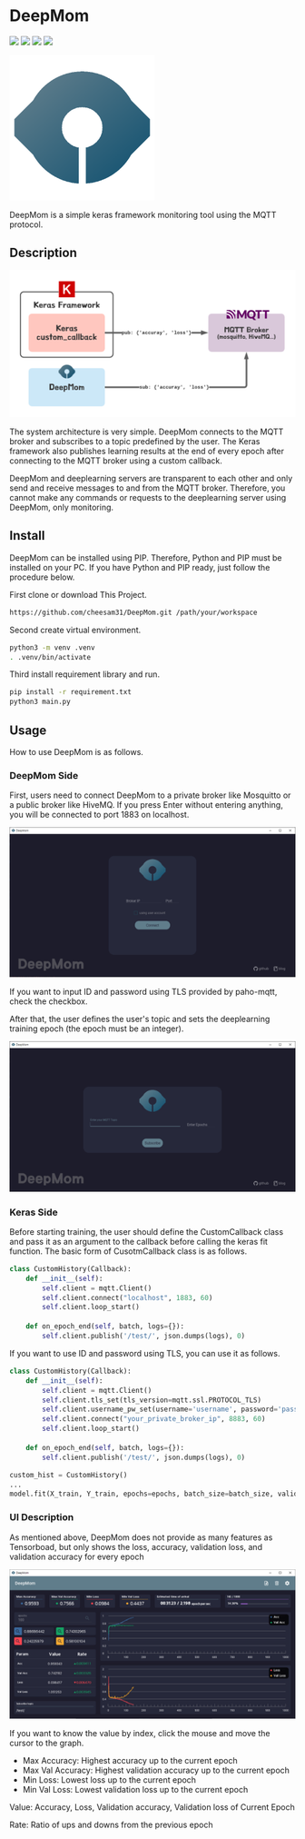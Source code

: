 # DeepMom 

![](https://img.shields.io/badge/python-3.7-blue) ![](https://img.shields.io/badge/kivy-2.0.0-red) ![](https://img.shields.io/badge/kivymd-0.104.2-green) ![](https://img.shields.io/badge/paho_mqtt-1.5.1-yellow)

![logo](./assets/images/logo_256.png)

DeepMom is a simple keras framework monitoring tool using the MQTT protocol.

## Description

![Architecture](./README/Architecture.png)

The system architecture is very simple. DeepMom connects to the MQTT broker and subscribes to a topic predefined by the user. The Keras framework also publishes learning results at the end of every epoch after connecting to the MQTT broker using a custom callback. 

DeepMom and deeplearning servers are transparent to each other and only send and receive messages to and from the MQTT broker. Therefore, you cannot make any commands or requests to the deeplearning server using DeepMom, only monitoring.

## Install

DeepMom can be installed using PIP. Therefore, Python and PIP must be installed on your PC.  If you have Python and PIP ready, just follow the procedure below.



First clone or download This Project.

```bash
https://github.com/cheesam31/DeepMom.git /path/your/workspace
```

Second create virtual environment.

```bash
python3 -m venv .venv
. .venv/bin/activate
```

Third install requirement library and run.

```bash
pip install -r requirement.txt
python3 main.py
```

## Usage

How to use DeepMom is as follows.

### DeepMom Side

First, users need to connect DeepMom to a private broker like Mosquitto or a public broker like HiveMQ.  If you press Enter without entering anything, you will be connected to port 1883 on localhost.

![connection_page](./README/connection_page.png)

If you want to input ID and password using TLS provided by paho-mqtt, check the checkbox.	

After that, the user defines the user's topic and sets the deeplearning training epoch (the epoch must be an integer).

![topic_page](./README/topic_page.png)

### Keras Side

Before starting training, the user should define the CustomCallback class and pass it as an argument to the callback before calling the keras fit function. The basic form of CusotmCallback class is as follows.

```python
class CustomHistory(Callback):
    def __init__(self):
        self.client = mqtt.Client()
        self.client.connect("localhost", 1883, 60)
        self.client.loop_start()

    def on_epoch_end(self, batch, logs={}):
        self.client.publish('/test/', json.dumps(logs), 0)
```

If you want to use ID and password using TLS, you can use it as follows.

```python
class CustomHistory(Callback):
    def __init__(self):
        self.client = mqtt.Client()
        self.client.tls_set(tls_version=mqtt.ssl.PROTOCOL_TLS)
        self.client.username_pw_set(username='username', password='password')
        self.client.connect("your_private_broker_ip", 8883, 60)
        self.client.loop_start()

    def on_epoch_end(self, batch, logs={}):
        self.client.publish('/test/', json.dumps(logs), 0)
```

```python
custom_hist = CustomHistory()
...
model.fit(X_train, Y_train, epochs=epochs, batch_size=batch_size, validation_data=(X_val, Y_val), callbacks=[custom_hist])
```

### UI Description

As mentioned above, DeepMom does not provide as many features as Tensorboad, but only shows the loss, accuracy, validation loss, and validation accuracy for every epoch

![UI](./README/UI.PNG)

If you want to know the value by index, click the mouse and move the cursor to the graph.

* Max Accuracy: Highest accuracy up to the current epoch
* Max Val Accuracy: Highest validation accuracy up to the current epoch
* Min Loss: Lowest loss up to the current epoch
* Min Val Loss: Lowest validation loss up to the current epoch

Value: Accuracy, Loss, Validation accuracy, Validation loss of Current Epoch

Rate: Ratio of ups and downs from the previous epoch
